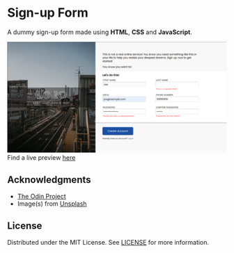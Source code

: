# Sign-up Form
A dummy sign-up form made using **HTML**, **CSS** and **JavaScript**.

![Preview](./images/preview.png)
Find a live preview [here](https://sh4dman23.github.io/sign-up-form)

## Acknowledgments
- [The Odin Project](https://www.theodinproject.com)
- Image(s) from [Unsplash](https://unsplash.com/)

## License
Distributed under the MIT License. See [LICENSE](./LICENSE) for more information.